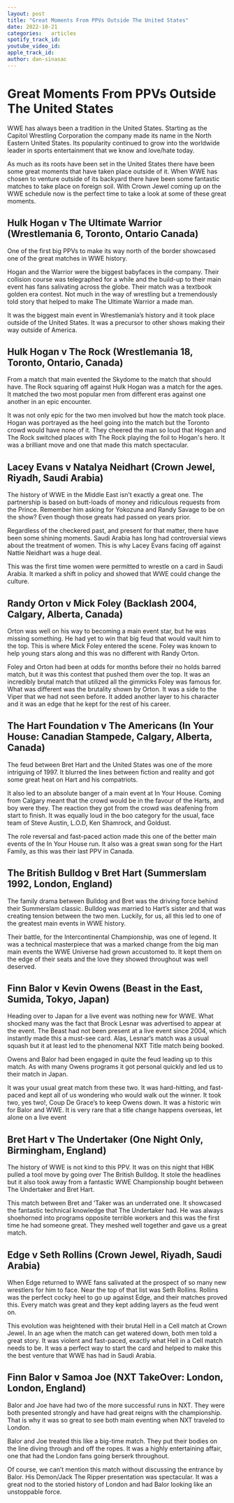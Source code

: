 ```yaml
---
layout: post
title: "Great Moments From PPVs Outside The United States"
date: 2022-10-21
categories:   articles
spotify_track_id:
youtube_video_id:
apple_track_id:
author: dan-sinasac
---
```

# Great Moments From PPVs Outside The United States
	
WWE has always been a tradition in the United States.  Starting as the Capitol Wrestling Corporation the company made its name in the North Eastern United States. Its popularity continued to grow into the worldwide leader in sports entertainment that we know and love/hate today. 

As much as its roots have been set in the United States there have been some great moments that have taken place outside of it. When WWE has chosen to venture outside of its backyard there have been some fantastic matches to take place on foreign soil. With Crown Jewel coming up on the WWE schedule now is the perfect time to take a look at some of these great moments. 

## Hulk Hogan v The Ultimate Warrior (Wrestlemania 6, Toronto, Ontario Canada)

One of the first big PPVs to make its way north of the border showcased one of the great matches in WWE history. 

Hogan and the Warrior were the biggest babyfaces in the company. Their collision course was telegraphed for a while and the build-up to their main event has fans salivating across the globe. Their match was a textbook golden era contest. Not much in the way of wrestling but a tremendously told story that helped to make The Ultimate Warrior a made man. 

It was the biggest main event in Wrestlemania’s history and it took place outside of the United States. It was a precursor to other shows making their way outside of America. 

## Hulk Hogan v The Rock (Wrestlemania 18, Toronto, Ontario, Canada)
	
From a match that main evented the Skydome to the match that should have. The Rock squaring off against Hulk Hogan was a match for the ages. It matched the two most popular men from different eras against one another in an epic encounter. 

It was not only epic for the two men involved but how the match took place. Hogan was portrayed as the heel going into the match but the Toronto crowd would have none of it. They cheered the man so loud that Hogan and The Rock switched places with The Rock playing the foil to Hogan's hero. It was a brilliant move and one that made this match spectacular. 

## Lacey Evans v Natalya Neidhart (Crown Jewel, Riyadh, Saudi Arabia)
	
The history of WWE in the Middle East isn’t exactly a great one. The partnership is based on butt-loads of money and ridiculous requests from the Prince. Remember him asking for Yokozuna and Randy Savage to be on the show? Even though those greats had passed on years prior. 

Regardless of the checkered past, and present for that matter, there have been some shining moments. Saudi Arabia has long had controversial views about the treatment of women. This is why Lacey Evans facing off against Nattie Neidhart was a huge deal. 

This was the first time women were permitted to wrestle on a card in Saudi Arabia. It marked a shift in policy and showed that WWE could change the culture. 

## Randy Orton v Mick Foley (Backlash 2004, Calgary, Alberta, Canada)
	
Orton was well on his way to becoming a main event star, but he was missing something. He had yet to win that big feud that would vault him to the top. This is where Mick Foley entered the scene. Foley was known to help young stars along and this was no different with Randy Orton. 

Foley and Orton had been at odds for months before their no holds barred match, but it was this contest that pushed them over the top. It was an incredibly brutal match that utilized all the gimmicks Foley was famous for. What was different was the brutality shown by Orton. It was a side to the Viper that we had not seen before. It added another layer to his character and it was an edge that he kept for the rest of his career. 

## The Hart Foundation v The Americans (In Your House: Canadian Stampede, Calgary, Alberta, Canada)
	
The feud between Bret Hart and the United States was one of the more intriguing of 1997. It blurred the lines between fiction and reality and got some great heat on Hart and his compatriots. 

It also led to an absolute banger of a main event at In Your House. Coming from Calgary meant that the crowd would be in the favour of the Harts, and boy were they. The reaction they got from the crowd was deafening from start to finish. It was equally loud in the boo category for the usual, face team of Steve Austin, L.O.D, Ken Shamrock, and Goldust. 

The role reversal and fast-paced action made this one of the better main events of the In Your House run. It also was a great swan song for the Hart Family, as this was their last PPV in Canada. 

## The British Bulldog v Bret Hart (Summerslam 1992, London, England)

The family drama between Bulldog and Bret was the driving force behind their Summerslam classic. Bulldog was married to Hart’s sister and that was creating tension between the two men. Luckily, for us, all this led to one of the greatest main events in WWE history. 

Their battle, for the Intercontinental Championship, was one of legend. It was a technical masterpiece that was a marked change from the big man main events the WWE Universe had grown accustomed to. It kept them on the edge of their seats and the love they showed throughout was well deserved. 

## Finn Balor v Kevin Owens (Beast in the East, Sumida, Tokyo, Japan)

Heading over to Japan for a live event was nothing new for WWE. What shocked many was the fact that Brock Lesnar was advertised to appear at the event. The Beast had not been present at a live event since 2004, which instantly made this a must-see card. Alas, Lesnar’s match was a usual squash but it at least led to the phenomenal NXT Title match being booked. 

Owens and Balor had been engaged in quite the feud leading up to this match. As with many Owens programs it got personal quickly and led us to their match in Japan. 

It was your usual great match from these two. It was hard-hitting, and fast-paced and kept all of us wondering who would walk out the winner. It took two, yes two!, Coup De Grace’s to keep Owens down. It was a historic win for Balor and WWE. It is very rare that a title change happens overseas, let alone on a live event 

## Bret Hart v The Undertaker (One Night Only, Birmingham, England)
	
The history of WWE is not kind to this PPV. It was on this night that HBK pulled a tool move by going over The British Bulldog. It stole the headlines but it also took away from a fantastic WWE Championship bought between The Undertaker and Bret Hart. 
	
This match between Bret and ‘Taker was an underrated one. It showcased the fantastic technical knowledge that The Undertaker had. He was always shoehorned into programs opposite terrible workers and this was the first time he had someone great. They meshed well together and gave us a great match. 

## Edge v Seth Rollins (Crown Jewel, Riyadh, Saudi Arabia)
	
When Edge returned to WWE fans salivated at the prospect of so many new wrestlers for him to face. Near the top of that list was Seth Rollins. Rollins was the perfect cocky heel to go up against Edge, and their matches proved this. Every match was great and they kept adding layers as the feud went on.

This evolution was heightened with their brutal Hell in a Cell match at Crown Jewel. In an age when the match can get watered down, both men told a great story. It was violent and fast-paced, exactly what  Hell in a Cell match needs to be. It was a perfect way to start the card and helped to make this the best venture that WWE has had in Saudi Arabia. 

## Finn Balor v Samoa Joe (NXT TakeOver: London, London, England)
	
Balor and Joe have had two of the more successful runs in NXT. They were both presented strongly and have had great reigns with the championship. That is why it was so great to see both main eventing when NXT traveled to London. 

Balor and Joe treated this like a big-time match. They put their bodies on the line diving through and off the ropes. It was a highly entertaining affair, one that had the London fans going berserk throughout. 

Of course, we can’t mention this match without discussing the entrance by Balor. His Demon/Jack The Ripper presentation was spectacular. It was a great nod to the storied history of London and had Balor looking like an unstoppable force.
